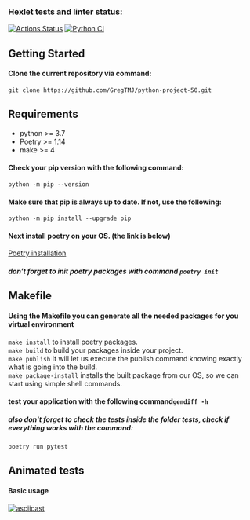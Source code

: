 ### Hexlet tests and linter status:
[![Actions Status](https://github.com/GregTMJ/python-project-50/workflows/hexlet-check/badge.svg)](https://github.com/GregTMJ/python-project-50/actions)
[![Python CI](https://github.com/GregTMJ/python-project-50/actions/workflows/gendiff-check.yml/badge.svg?branch=main)](https://github.com/Gregtmj/python-project-50/actions/workflows/gendiff-check.yml)

## Getting Started

#### Clone the current repository via command:
```git clone https://github.com/GregTMJ/python-project-50.git```

## Requirements
* python >= 3.7
* Poetry >= 1.14
* make >= 4

#### Check your pip version with the following command:
```python -m pip --version```

#### Make sure that pip is always up to date. If not, use the following:
```python -m pip install --upgrade pip```

#### Next install poetry on your OS. (the link is below)
[Poetry installation](https://python-poetry.org/docs/)
##### don't forget to init poetry packages with command ```poetry init```


## Makefile

#### Using the Makefile you can generate all the needed packages for you virtual environment
```make install``` to install poetry packages. \
```make build``` to build your packages inside your project. \
```make publish``` It will let us execute the publish command knowing exactly what is going into the build. \
```make package-install``` installs the built package from our OS, so we can start using simple shell commands.

#### test your application with the following command```gendiff -h```
##### also don't forget to check the tests inside the folder tests, check if everything works with the command: 
```poetry run pytest```
    
## Animated tests
#### Basic usage
[![asciicast](https://asciinema.org/a/525539.svg)](https://asciinema.org/a/525539)